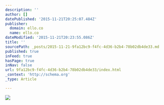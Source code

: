```yaml
---
description: ''
author: []
datePublished: '2015-11-21T20:25:07.484Z'
publisher:
  domain: ello.co
  name: ello.co
dateModified: '2015-11-21T20:23:55.086Z'
title: ''
sourcePath: _posts/2015-11-21-9fa12bc9-f4fc-4d36-b2b4-78b02db4de33.md
published: true
inFeed: true
hasPage: true
inNav: false
url: 9fa12bc9-f4fc-4d36-b2b4-78b02db4de33/index.html
_context: 'http://schema.org'
_type: Article

---
```

![](https://d324imu86q1bqn.cloudfront.net/uploads/asset/attachment/3227731/ello-optimized-e1edff77.jpg)